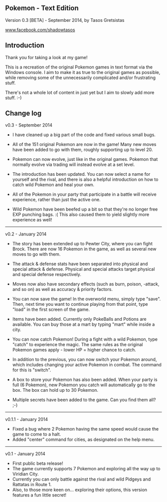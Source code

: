 Pokemon - Text Edition
----------------------
Version 0.3 [BETA] - September 2014, by Tasos Gretsistas

www.facebook.com/shadowtasos


Introduction
------------

Thank you for taking a look at my game!

This is a recreation of the original Pokemon games in text format via the Windows console. I aim to make it as true to the original games as possible, while removing some of the unnecessarily complicated and/or frustrating stuff.

There's not a whole lot of content in just yet but I aim to slowly add more stuff. :-)


Change log
----------

v0.3 - September 2014

- I have cleaned up a big part of the code and fixed various small bugs. 

- All of the 151 original Pokemon are now in the game! Many new moves have been added to go with them, roughly supporting up to level 20.

- Pokemon can now evolve, just like in the original games. Pokemon that normally evolve via trading will instead evolve at a set level.

- The introduction has been updated. You can now select a name for yourself and the rival, and there is also a helpful introduction on how to catch wild Pokemon and heal your own.

- All of the Pokemon in your party that participate in a battle will receive experience, rather than just the active one.

- Wild Pokemon have been beefed up a bit so that they're no longer free EXP punching bags. :( This also caused them to yield slightly more experience as well!


---------------------------

v0.2 - January 2014

- The story has been extended up to Pewter City, where you can fight Brock. There are now 16 Pokemon in the game, as well as several new moves to go with them.

- The attack & defense stats have been separated into physical and special attack & defense. Physical and special attacks target physical and special defense respectively. 

- Moves now also have secondary effects (such as burn, poison, -attack, and so on) as well as accuracy & priority factors.

- You can now save the game! In the overworld menu, simply type "save". Then, next time you want to continue playing from that point, type "load" in the first screen of the game.

- Items have been added. Currently only PokeBalls and Potions are available. You can buy those at a mart by typing "mart" while inside a city.

- You can now catch Pokemon! During a fight with a wild Pokemon, type "catch" to experience the magic. The same rules as the original Pokemon games apply - lower HP = higher chance to catch.

- In addition to the previous, you can now switch your Pokemon around, which includes changing your active Pokemon in combat. The command for this is "switch".

- A box to store your Pokemon has also been added. When your party is full (6 Pokemon), new Pokemon you catch will automatically go to the box. The box can hold up to 30 Pokemon.

- Multiple secrets have been added to the game. Can you find them all? ;-)

---------------------------

v0.1.1 - January 2014

- Fixed a bug where 2 Pokemon having the same speed would cause the game to come to a halt.
- Added "center" command for cities, as designated on the help menu.

---------------------------

v0.1 - January 2014

- First public beta release!
- The game currently supports 7 Pokemon and exploring all the way up to Viridian City.
- Currently you can only battle against the rival and wild Pidgeys and Rattatas in Route 1.
- Also, to those more keen on... exploring their options, this version features a fun little secret!

